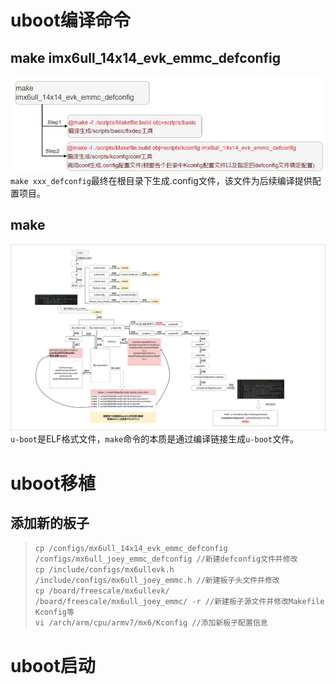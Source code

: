 # uboot编译命令  
## make imx6ull_14x14_evk_emmc_defconfig  
![make xxx defconfig flow](../pic/make_xxx_defconfig_flow.jpg "make xxx defconfig flow")  
`make xxx_defconfig`最终在根目录下生成.config文件，该文件为后续编译提供配置项目。
## make   
![make flow](../pic/make.jpeg "make flow")  
`u-boot`是ELF格式文件，`make`命令的本质是通过编译链接生成`u-boot`文件。

# uboot移植  
## 添加新的板子  
>`cp /configs/mx6ull_14x14_evk_emmc_defconfig /configs/mx6ull_joey_emmc_defconfig //新建defconfig文件并修改`  
>`cp /include/configs/mx6ullevk.h /include/configs/mx6ull_joey_emmc.h //新建板子头文件并修改`  
>`cp /board/freescale/mx6ullevk/ /board/freescale/mx6ull_joey_emmc/ -r //新建板子源文件并修改Makefile Kconfig等`   
>`vi /arch/arm/cpu/armv7/mx6/Kconfig //添加新板子配置信息`

# uboot启动  



